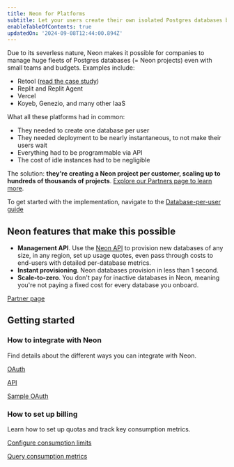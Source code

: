 ```yaml
---
title: Neon for Platforms
subtitle: Let your users create their own isolated Postgres databases by integrating Neon into your platform
enableTableOfContents: true
updatedOn: '2024-09-08T12:44:00.894Z'
---
```


Due to its severless nature, Neon makes it possible for companies to manage huge fleets of Postgres databases (= Neon projects) even with small teams and budgets. Examples include: 
  - Retool ([read the case study](https://neon.tech/blog/how-retool-uses-retool-and-the-neon-api-to-manage-300k-postgres-databases))
  - Replit and Replit Agent
  - Vercel 
  - Koyeb, Genezio, and many other IaaS 

What all these platforms had in common: 
- They needed to create one database per user
- They needed deployment to be nearly instantaneous, to not make their users wait
- Everything had to be programmable via API
- The cost of idle instances had to be negligible 

The solution: **they're creating a Neon project per customer, scaling up to hundreds of thousands of projects**. [Explore our Partners page to learn more](https://neon.tech/partners). 

To get started with the implementation, navigate to the [Database-per-user guide](https://neon.tech/docs/use-cases/database-per-user) 

## Neon features that make this possible 
- **Management API**. Use the [Neon API](https://api-docs.neon.tech/reference/getting-started-with-neon-api) to provision new databases of any size, in any region, set up usage quotes, even pass through costs to end-users with detailed per-database metrics.
- **Instant provisioning**. Neon databases provision in less than 1 second.
- **Scale-to-zero**. You don't pay for inactive databases in Neon, meaning you're not paying a fixed cost for every database you onboard.
</DefinitionList>


<DetailIconCards>

<a href="https://neon.tech/partners" description="Discover the benefits of partnering with Neon for serverless Postgres" icon="handshake">Partner page</a>

</DetailIconCards>

## Getting started
### How to integrate with Neon

Find details about the different ways you can integrate with Neon.

<DetailIconCards>

<a href="/docs/guides/oauth-integration" description="Integrate with Neon using OAuth" icon="check">OAuth</a>

<a href="/docs/reference/api-reference" description="Integrate using the Neon API" icon="transactions">API</a>

<a href="https://neon-experimental.vercel.app/" description="See a sample application using OAuth" icon="lock-landscape">Sample OAuth</a>

</DetailIconCards>

### How to set up billing

Learn how to set up quotas and track key consumption metrics.

<DetailIconCards>

<a href="/docs/guides/partner-consumption-limits" description="Use the Neon API to set consumption limits for your customers" icon="cheque">Configure consumption limits</a>

<a href="/docs/guides/partner-consumption-metrics" description="Track usage with Neon's consumption metrics APIs" icon="queries">Query consumption metrics</a>

</DetailIconCards>
